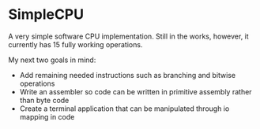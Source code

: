 # SimpleCPU
 A very simple software CPU implementation. 
 Still in the works, however, it currently has 15 fully working operations.
 
 My next two goals in mind:
 <ul> 
	<li>Add remaining needed instructions such as branching and bitwise operations</li>
	<li>Write an assembler so code can be written in primitive assembly rather than byte code</li>
	<li>Create a terminal application that can be manipulated through io mapping in code</li>
 </ul> 
